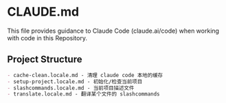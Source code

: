 # CLAUDE.md

This file provides guidance to Claude Code (claude.ai/code) when working with code in this Repository.

## Project Structure

```md
- cache-clean.locale.md - 清理 claude code 本地的缓存
- setup-project.locale.md - 初始化/检查当前项目
- slashcommands.locale.md - 当前项目描述文件
- translate.locale.md - 翻译某个文件的 slashcommands
```
